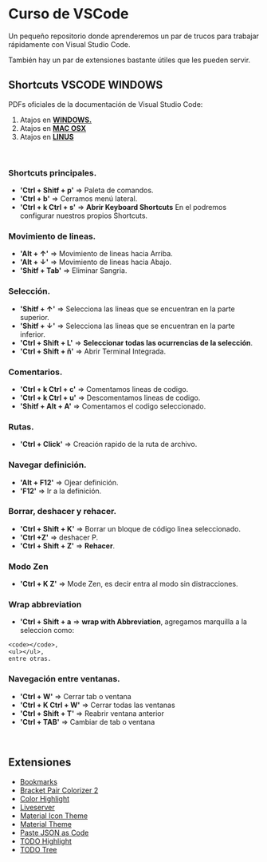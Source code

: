 # Curso de VSCode

Un pequeño repositorio donde aprenderemos un par de trucos para trabajar rápidamente con Visual Studio Code.

También hay un par de extensiones bastante útiles que les pueden servir.

## Shortcuts VSCODE WINDOWS

PDFs oficiales de la documentación de Visual Studio Code:

1. Atajos en **[WINDOWS.](https://code.visualstudio.com/shortcuts/keyboard-shortcuts-windows.pdf)**
2. Atajos en **[MAC OSX](https://code.visualstudio.com/shortcuts/keyboard-shortcuts-macos.pdf)**
3. Atajos en **[LINUS](https://code.visualstudio.com/shortcuts/keyboard-shortcuts-linux.pdf)**

&nbsp;<!-- SALTO DE LINEA -->

### Shortcuts principales.

* **'Ctrl + Shitf + p'** => Paleta de comandos.   
* **'Ctrl + b'** => Cerramos menú lateral. 
* **'Ctrl + k  Ctrl + s'** => **Abrir Keyboard Shortcuts** En el podremos configurar nuestros propios Shortcuts.


### Movimiento de lineas.

* **'Alt + ↑'** => Movimiento de lineas hacia Arriba.  
* **'Alt + ↓'**  => Movimiento de lineas hacia Abajo. 
* **'Shitf + Tab'** => Eliminar Sangria.


### Selección.

* **'Shitf + ↑'** => Selecciona las lineas que se encuentran en la parte superior. 
* **'Shitf + ↓'** => Selecciona las lineas que se encuentran en la parte inferior. 
* **'Ctrl + Shift + L'** => **Seleccionar todas las ocurrencias de la selección**.
* **'Ctrl + Shift + ñ'** => Abrir Terminal Integrada.


### Comentarios.

* **'Ctrl + k   Ctrl + c'** => Comentamos lineas de codigo. 
* **'Ctrl + k   Ctrl + u'** => Descomentamos lineas de codigo. 
* **'Shitf + Alt + A'** => Comentamos el codigo seleccionado.


### Rutas.

* **'Ctrl + Click'** => Creación rapido de la ruta de archivo.


### Navegar definición.

* **'Alt + F12'** =>  Ojear definición.  
* **'F12'**  =>   Ir a la definición.

### Borrar, deshacer y rehacer.

* **'Ctrl + Shift + K'** => Borrar un bloque de código linea seleccionado.
* **'Ctrl +Z'** => deshacer P. 
* **'Ctrl + Shift + Z'** => **Rehacer**.


### Modo Zen

* **'Ctrl + K Z'** => Mode Zen, es decir entra al modo sin distracciones.


### Wrap abbreviation

* **'Ctrl + Shift + a** => **wrap with Abbreviation**, agregamos marquilla a la seleccion como:
 ``` 
<code></code>,
 <ul></ul>,  
 entre otras.
 ```

### Navegación entre ventanas.

* **'Ctrl + W'** => Cerrar tab o ventana
* **'Ctrl + K  Ctrl + W'** => Cerrar todas las ventanas
* **'Ctrl + Shift + T'** => Reabrir ventana anterior
* **'Ctrl + TAB'** => Cambiar de tab o ventana

&nbsp;<!-- SALTO DE LINEA -->

## Extensiones

* [Bookmarks](https://marketplace.visualstudio.com/items?itemName=alefragnani.Bookmarks)
* [Bracket Pair Colorizer 2](https://marketplace.visualstudio.com/items?itemName=CoenraadS.bracket-pair-colorizer-2)
* [Color Highlight](https://marketplace.visualstudio.com/items?itemName=naumovs.color-highlight)
* [Liveserver](https://marketplace.visualstudio.com/items?itemName=ritwickdey.LiveServer)
* [Material Icon Theme](https://marketplace.visualstudio.com/items?itemName=PKief.material-icon-theme)
* [Material Theme](https://marketplace.visualstudio.com/items?itemName=Equinusocio.vsc-material-theme)
* [Paste JSON as Code](https://marketplace.visualstudio.com/items?itemName=quicktype.quicktype)
* [TODO Highlight](https://marketplace.visualstudio.com/items?itemName=wayou.vscode-todo-highlight)
* [TODO Tree](https://marketplace.visualstudio.com/items?itemName=Gruntfuggly.todo-tree)



